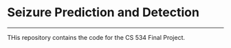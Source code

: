 # Seizure Prediction and Detection 
***
THis repository contains the code for the CS 534 Final Project. 
